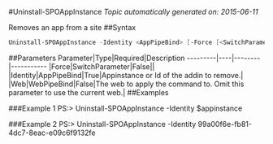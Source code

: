 #Uninstall-SPOAppInstance
*Topic automatically generated on: 2015-06-11*

Removes an app from a site
##Syntax
```powershell
Uninstall-SPOAppInstance -Identity <AppPipeBind> [-Force [<SwitchParameter>]] [-Web <WebPipeBind>]
```


##Parameters
Parameter|Type|Required|Description
---------|----|--------|-----------
|Force|SwitchParameter|False||
|Identity|AppPipeBind|True|Appinstance or Id of the addin to remove.|
|Web|WebPipeBind|False|The web to apply the command to. Omit this parameter to use the current web.|
##Examples

###Example 1
    PS:> Uninstall-SPOAppInstance -Identity $appinstance


###Example 2
    PS:> Uninstall-SPOAppInstance -Identity 99a00f6e-fb81-4dc7-8eac-e09c6f9132fe

<!-- Ref: D1946E6C7413D53CD25A5B1695D433C0 -->